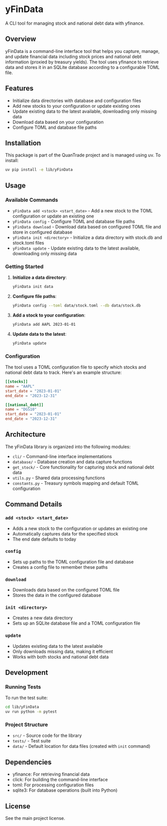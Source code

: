 # yFinData

A CLI tool for managing stock and national debt data with yfinance.

## Overview

yFinData is a command-line interface tool that helps you capture, manage, and update financial data including stock prices and national debt information (proxied by treasury yields). The tool uses yfinance to retrieve data and stores it in an SQLite database according to a configurable TOML file.

## Features

- Initialize data directories with database and configuration files
- Add new stocks to your configuration or update existing ones
- Update existing data to the latest available, downloading only missing data
- Download data based on your configuration
- Configure TOML and database file paths

## Installation

This package is part of the QuanTrade project and is managed using uv. To install:
```bash
uv pip install -e lib/yFinData
```

## Usage

### Available Commands

- `yFinData add <stock> <start_date>` - Add a new stock to the TOML configuration or update an existing one
- `yFinData config` - Configure TOML and database file paths
- `yFinData download` - Download data based on configured TOML file and store in configured database
- `yFinData init <directory>` - Initialize a data directory with stock.db and stock.toml files
- `yFinData update` - Update existing data to the latest available, downloading only missing data

### Getting Started

1. **Initialize a data directory**:
   ```bash
   yFinData init data
   ```

2. **Configure file paths**:
   ```bash
   yFinData config --toml data/stock.toml --db data/stock.db
   ```

3. **Add a stock to your configuration**:
   ```bash
   yFinData add AAPL 2023-01-01
   ```

4. **Update data to the latest**:
   ```bash
   yFinData update
   ```

### Configuration

The tool uses a TOML configuration file to specify which stocks and national debt data to track. Here's an example structure:

```toml
[[stocks]]
name = "AAPL"
start_date = "2023-01-01"
end_date = "2023-12-31"

[[national_debt]]
name = "DGS10"
start_date = "2023-01-01"
end_date = "2023-12-31"
```

## Architecture

The yFinData library is organized into the following modules:

- `cli/` - Command-line interface implementations
- `database/` - Database creation and data capture functions
- `get_stock/` - Core functionality for capturing stock and national debt data
- `utils.py` - Shared data processing functions
- `constants.py` - Treasury symbols mapping and default TOML configuration

## Command Details

### `add <stock> <start_date>`
- Adds a new stock to the configuration or updates an existing one
- Automatically captures data for the specified stock
- The end date defaults to today

### `config`
- Sets up paths to the TOML configuration file and database
- Creates a config file to remember these paths

### `download`
- Downloads data based on the configured TOML file
- Stores the data in the configured database

### `init <directory>`
- Creates a new data directory
- Sets up an SQLite database file and a TOML configuration file

### `update`
- Updates existing data to the latest available
- Only downloads missing data, making it efficient
- Works with both stocks and national debt data

## Development

### Running Tests

To run the test suite:

```bash
cd lib/yFinData
uv run python -m pytest
```

### Project Structure

- `src/` - Source code for the library
- `tests/` - Test suite
- `data/` - Default location for data files (created with `init` command)

## Dependencies

- yfinance: For retrieving financial data
- click: For building the command-line interface
- toml: For processing configuration files
- sqlite3: For database operations (built into Python)

## License

See the main project license.